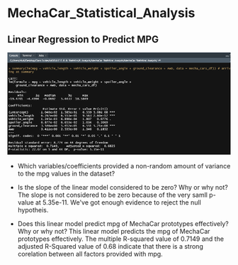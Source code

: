 # MechaCar_Statistical_Analysis

## **Linear Regression to Predict MPG**
**![Summary_Mechcar](./Summary_Mechcar.png)**

* Which variables/coefficients provided a non-random amount of variance to the mpg values in the dataset?

* Is the slope of the linear model considered to be zero? Why or why not?
The slope is not considered to be zero because of the very samll p-value at 5.35e-11. We've got enough evidence to reject the null hypotheis.

* Does this linear model predict mpg of MechaCar prototypes effectively? Why or why not?
This linear model predicts the mpg of MechaCar prototypes effectively. The multiple R-squared value of 0.7149 and the adjusted R-Squared value of 0.68 indicate  that there is a strong corelation between all factors provided with mpg.